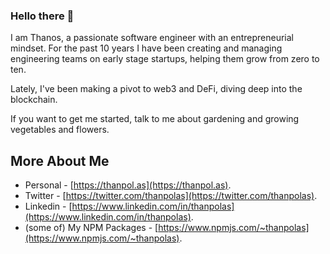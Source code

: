 ### Hello there 👋

I am Thanos, a passionate software engineer with an entrepreneurial mindset. For the past 10 years I have been creating and managing engineering teams on early stage startups, helping them grow from zero to ten.

Lately, I've been making a pivot to web3 and DeFi, diving deep into the blockchain. 

If you want to get me started, talk to me about gardening and growing vegetables and flowers.

## More About Me

* Personal - [https://thanpol.as](https://thanpol.as).
* Twitter - [https://twitter.com/thanpolas](https://twitter.com/thanpolas).
* Linkedin - [https://www.linkedin.com/in/thanpolas](https://www.linkedin.com/in/thanpolas).
* (some of) My NPM Packages - [https://www.npmjs.com/~thanpolas](https://www.npmjs.com/~thanpolas).

<!--
**thanpolas/thanpolas** is a ✨ _special_ ✨ repository because its `README.md` (this file) appears on your GitHub profile.

Here are some ideas to get you started:

- 🔭 I’m currently working on ...
- 🌱 I’m currently learning ...
- 👯 I’m looking to collaborate on ...
- 🤔 I’m looking for help with ...
- 💬 Ask me about ...
- 📫 How to reach me: ...
- 😄 Pronouns: ...
- ⚡ Fun fact: ...
-->
